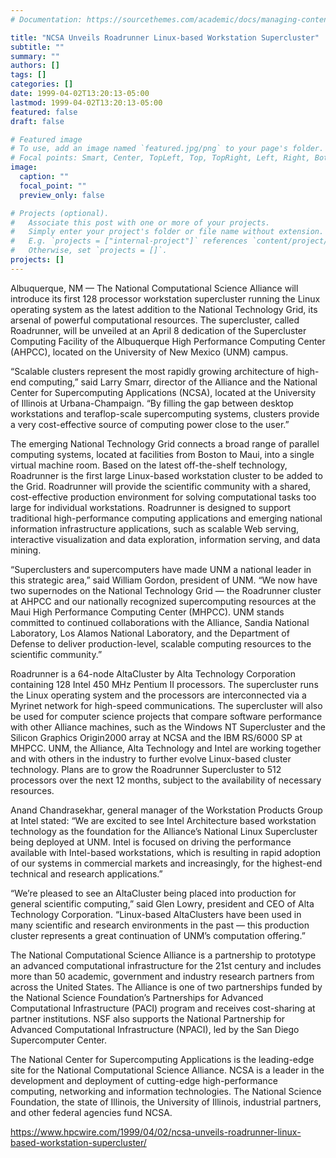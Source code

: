```yaml
---
# Documentation: https://sourcethemes.com/academic/docs/managing-content/

title: "NCSA Unveils Roadrunner Linux-based Workstation Supercluster"
subtitle: ""
summary: ""
authors: []
tags: []
categories: []
date: 1999-04-02T13:20:13-05:00
lastmod: 1999-04-02T13:20:13-05:00
featured: false
draft: false

# Featured image
# To use, add an image named `featured.jpg/png` to your page's folder.
# Focal points: Smart, Center, TopLeft, Top, TopRight, Left, Right, BottomLeft, Bottom, BottomRight.
image:
  caption: ""
  focal_point: ""
  preview_only: false

# Projects (optional).
#   Associate this post with one or more of your projects.
#   Simply enter your project's folder or file name without extension.
#   E.g. `projects = ["internal-project"]` references `content/project/deep-learning/index.md`.
#   Otherwise, set `projects = []`.
projects: []
---
```


Albuquerque, NM — The National Computational Science Alliance will introduce its first 128 processor workstation supercluster running the Linux operating system as the latest addition to the National Technology Grid, its arsenal of powerful computational resources. The supercluster, called Roadrunner, will be unveiled at an April 8 dedication of the Supercluster Computing Facility of the Albuquerque High Performance Computing Center (AHPCC), located on the University of New Mexico (UNM) campus.

“Scalable clusters represent the most rapidly growing architecture of high-end computing,” said Larry Smarr, director of the Alliance and the National Center for Supercomputing Applications (NCSA), located at the University of Illinois at Urbana-Champaign. “By filling the gap between desktop workstations and teraflop-scale supercomputing systems, clusters provide a very cost-effective source of computing power close to the user.”

The emerging National Technology Grid connects a broad range of parallel computing systems, located at facilities from Boston to Maui, into a single virtual machine room. Based on the latest off-the-shelf technology, Roadrunner is the first large Linux-based workstation cluster to be added to the Grid. Roadrunner will provide the scientific community with a shared, cost-effective production environment for solving computational tasks too large for individual workstations. Roadrunner is designed to support traditional high-performance computing applications and emerging national information infrastructure applications, such as scalable Web serving, interactive visualization and data exploration, information serving, and data mining.

“Superclusters and supercomputers have made UNM a national leader in this strategic area,” said William Gordon, president of UNM. “We now have two supernodes on the National Technology Grid — the Roadrunner cluster at AHPCC and our nationally recognized supercomputing resources at the Maui High Performance Computing Center (MHPCC). UNM stands committed to continued collaborations with the Alliance, Sandia National Laboratory, Los Alamos National Laboratory, and the Department of Defense to deliver production-level, scalable computing resources to the scientific community.”

Roadrunner is a 64-node AltaCluster by Alta Technology Corporation containing 128 Intel 450 MHz Pentium II processors. The supercluster runs the Linux operating system and the processors are interconnected via a Myrinet network for high-speed communications. The supercluster will also be used for computer science projects that compare software performance with other Alliance machines, such as the Windows NT Supercluster and the Silicon Graphics Origin2000 array at NCSA and the IBM RS/6000 SP at MHPCC. UNM, the Alliance, Alta Technology and Intel are working together and with others in the industry to further evolve Linux-based cluster technology. Plans are to grow the Roadrunner Supercluster to 512 processors over the next 12 months, subject to the availability of necessary resources.

Anand Chandrasekhar, general manager of the Workstation Products Group at Intel stated: “We are excited to see Intel Architecture based workstation technology as the foundation for the Alliance’s National Linux Supercluster being deployed at UNM. Intel is focused on driving the performance available with Intel-based workstations, which is resulting in rapid adoption of our systems in commercial markets and increasingly, for the highest-end technical and research applications.”

“We’re pleased to see an AltaCluster being placed into production for general scientific computing,” said Glen Lowry, president and CEO of Alta Technology Corporation. “Linux-based AltaClusters have been used in many scientific and research environments in the past — this production cluster represents a great continuation of UNM’s computation offering.”

The National Computational Science Alliance is a partnership to prototype an advanced computational infrastructure for the 21st century and includes more than 50 academic, government and industry research partners from across the United States. The Alliance is one of two partnerships funded by the National Science Foundation’s Partnerships for Advanced Computational Infrastructure (PACI) program and receives cost-sharing at partner institutions. NSF also supports the National Partnership for Advanced Computational Infrastructure (NPACI), led by the San Diego Supercomputer Center.

The National Center for Supercomputing Applications is the leading-edge site for the National Computational Science Alliance. NCSA is a leader in the development and deployment of cutting-edge high-performance computing, networking and information technologies. The National Science Foundation, the state of Illinois, the University of Illinois, industrial partners, and other federal agencies fund NCSA.

https://www.hpcwire.com/1999/04/02/ncsa-unveils-roadrunner-linux-based-workstation-supercluster/
